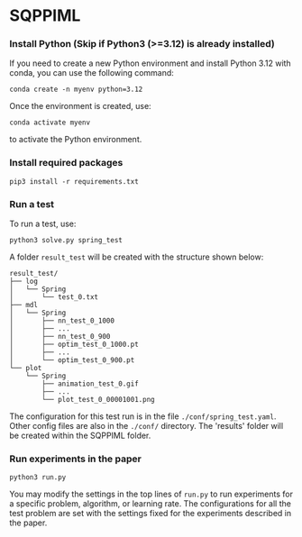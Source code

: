 # SQPPIML
### Install Python (Skip if Python3 (>=3.12) is already installed)
If you need to create a new Python environment and install Python 3.12 with conda, you can use the following command:
```
conda create -n myenv python=3.12
```
Once the environment is created, use:
```
conda activate myenv
```
to activate the Python environment.

### Install required packages
```
pip3 install -r requirements.txt
```

### Run a test
To run a test, use:
```
python3 solve.py spring_test
```
A folder `result_test` will be created with the structure shown below:

```
result_test/
├── log
│   └── Spring
│       └── test_0.txt
├── mdl
│   └── Spring
│       ├── nn_test_0_1000
│       ├── ... 
│       ├── nn_test_0_900
│       ├── optim_test_0_1000.pt
│       ├── ...
│       └── optim_test_0_900.pt
└── plot
    └── Spring
        ├── animation_test_0.gif
        ├── ...
        └── plot_test_0_00001001.png
```

The configuration for this test run is in the file `./conf/spring_test.yaml`. Other config files are also in the `./conf/` directory. The 'results' folder will 
be created within the SQPPIML folder.

### Run experiments in the paper
```
python3 run.py
```
You may modify the settings in the top lines of `run.py` to run experiments for a specific problem, algorithm, or learning rate.
The configurations for all the test problem are set with the settings fixed for the experiments
described in the paper. 

